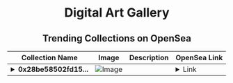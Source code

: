 <div align="center">

# Digital Art Gallery

## Trending Collections on OpenSea

| Collection Name                       | Image                                                                                     | Description                       | OpenSea Link                                                                                          |
|---------------------------------------|-------------------------------------------------------------------------------------------|-----------------------------------|--------------------------------------------------------------------------------------------------------|
| **<details><summary>0x28be58502fd15...</summary>0x28be58502fd15b216797ca47076a0d5c66183ac2</details>** | ![Image](https://i.seadn.io/s/raw/files/80badb2077915f9d0d99033405e53697.gif?w=500&auto=format?w=200&auto=format) |  | <details><summary>Link</summary>[0x28be58502fd15b216797ca47076a0d5c66183ac2](https://opensea.io/collection/0x28be58502fd15b216797ca47076a0d5c66183ac2)</details> |

</div>
